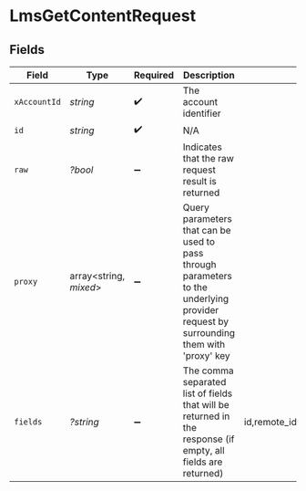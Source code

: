 # LmsGetContentRequest


## Fields

| Field                                                                                                                                                                              | Type                                                                                                                                                                               | Required                                                                                                                                                                           | Description                                                                                                                                                                        | Example                                                                                                                                                                            |
| ---------------------------------------------------------------------------------------------------------------------------------------------------------------------------------- | ---------------------------------------------------------------------------------------------------------------------------------------------------------------------------------- | ---------------------------------------------------------------------------------------------------------------------------------------------------------------------------------- | ---------------------------------------------------------------------------------------------------------------------------------------------------------------------------------- | ---------------------------------------------------------------------------------------------------------------------------------------------------------------------------------- |
| `xAccountId`                                                                                                                                                                       | *string*                                                                                                                                                                           | :heavy_check_mark:                                                                                                                                                                 | The account identifier                                                                                                                                                             |                                                                                                                                                                                    |
| `id`                                                                                                                                                                               | *string*                                                                                                                                                                           | :heavy_check_mark:                                                                                                                                                                 | N/A                                                                                                                                                                                |                                                                                                                                                                                    |
| `raw`                                                                                                                                                                              | *?bool*                                                                                                                                                                            | :heavy_minus_sign:                                                                                                                                                                 | Indicates that the raw request result is returned                                                                                                                                  |                                                                                                                                                                                    |
| `proxy`                                                                                                                                                                            | array<string, *mixed*>                                                                                                                                                             | :heavy_minus_sign:                                                                                                                                                                 | Query parameters that can be used to pass through parameters to the underlying provider request by surrounding them with 'proxy' key                                               |                                                                                                                                                                                    |
| `fields`                                                                                                                                                                           | *?string*                                                                                                                                                                          | :heavy_minus_sign:                                                                                                                                                                 | The comma separated list of fields that will be returned in the response (if empty, all fields are returned)                                                                       | id,remote_id,external_reference,course_ids,remote_course_ids,title,description,languages,content_url,content_type,cover_url,active,duration,categories,order,content_launch_method |